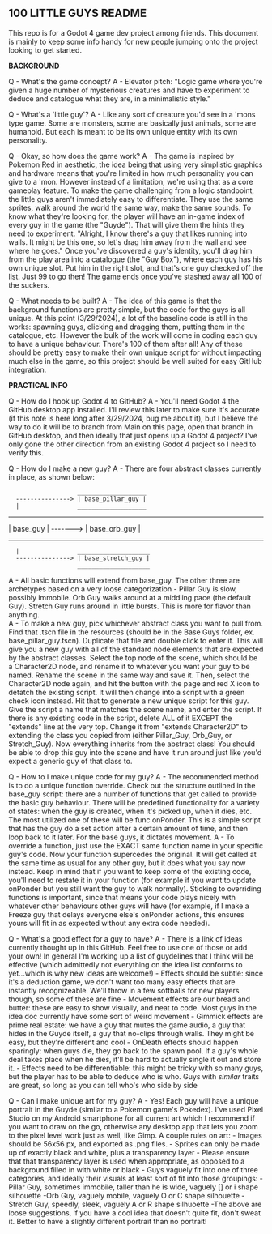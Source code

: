 100 LITTLE GUYS README
----------------------

This repo is for a Godot 4 game dev project among friends.  This document is mainly to keep some info handy for new people jumping onto the project looking to get started.

**BACKGROUND**

Q - What's the game concept?
A - Elevator pitch: "Logic game where you're given a huge number of mysterious creatures and have to experiment to deduce and catalogue what they are, in a minimalistic style."

Q - What's a 'little guy'?
A - Like any sort of creature you'd see in a 'mons type game.  Some are monsters, some are basically just animals, some are humanoid.  But each is meant to be its own unique entity with its own personality.

Q - Okay, so how does the game work?
A - The game is inspired by Pokemon Red in aesthetic, the idea being that using very simplistic graphics and hardware means that you're limited in how much personality you can give to a 'mon.  However instead of a limitation, we're using that as a core gameplay feature.  To make the game challenging from a logic standpoint, the little guys aren't immediately easy to differentiate.  They use the same sprites, walk around the world the same way, make the same sounds.  To know what they're looking for, the player will have an in-game index of every guy in the game (the "Guyde").  That will give them the hints they need to experiment.  "Alright, I know there's a guy that likes running into walls.  It might be this one, so let's drag him away from the wall and see where he goes."  Once you've discovered a guy's identity, you'll drag him from the play area into a catalogue (the "Guy Box"), where each guy has his own unique slot.  Put him in the right slot, and that's one guy checked off the list.  Just 99 to go then!  The game ends once you've stashed away all 100 of the suckers.

Q - What needs to be built?
A - The idea of this game is that the background functions are pretty simple, but the code for the guys is all unique.  At this point (3/29/2024), a lot of the baseline code is still in the works: spawning guys, clicking and dragging them, putting them in the catalogue, etc.  However the bulk of the work will come in coding each guy to have a unique behaviour.  There's 100 of them after all!  Any of these should be pretty easy to make their own unique script for without impacting much else in the game, so this project should be well suited for easy GitHub integration.

**PRACTICAL INFO**

Q - How do I hook up Godot 4 to GitHub?
A - You'll need Godot 4 the GitHub desktop app installed.  I'll review this later to make sure it's accurate (if this note is here long after 3/29/2024, bug me about it), but I believe the way to do it will be to branch from Main on this page, open that branch in GitHub desktop, and then ideally that just opens up a Godot 4 project?  I've only gone the other direction from an existing Godot 4 project so I need to verify this.

Q - How do I make a new guy?
A - There are four abstract classes currently in place, as shown below:

                       ___________________
      ---------------> | base_pillar_guy |
      |                ___________________
____________           ________________
| base_guy |  -------> | base_orb_guy |
____________           ________________
      |                ____________________
      ---------------> | base_stretch_guy |
                       ____________________

A - All basic functions will extend from base_guy.  The other three are archetypes based on a very loose categorization - Pillar Guy is slow, possibly immobile.  Orb Guy walks around at a middling pace (the default Guy).  Stretch Guy runs around in little bursts.  This is more for flavor than anything.  
A - To make a new guy, pick whichever abstract class you want to pull from.  Find that .tscn file in the resources (should be in the Base Guys folder, ex. base_pillar_guy.tscn).  Duplicate that file and double click to enter it.  This will give you a new guy with all of the standard node elements that are expected by the abstract classes.  Select the top node of the scene, which should be a Character2D node, and rename it to whatever you want your guy to be named.  Rename the scene in the same way and save it.  Then, select the Character2D node again, and hit the button with the page and red X icon to detatch the existing script.  It will then change into a script with a green check icon instead.  Hit that to generate a new unique script for this guy.  Give the script a name that matches the scene name, and enter the script.  If there is any existing code in the script, delete ALL of it EXCEPT the "extends" line at the very top.  Change it from "extends Character2D" to extending the class you copied from (either Pillar_Guy, Orb_Guy, or Stretch_Guy).  Now everything inherits from the abstract class!  You should be able to drop this guy into the scene and have it run around just like you'd expect a generic guy of that class to.

Q - How to I make unique code for my guy?
A - The recommended method is to do a unique function override.  Check out the structure outlined in the base_guy script: there are a number of functions that get called to provide the basic guy behaviour.  There will be predefined functionality for a variety of states: when the guy is created, when it's picked up, when it dies, etc.  The most utilized one of these will be func onPonder.  This is a simple script that has the guy do a set action after a certain amount of time, and then loop back to it later.  For the base guys, it dictates movement.
A - To override a function, just use the EXACT same function name in your specific guy's code.  Now your function supercedes the original.  It will get called at the same time as usual for any other guy, but it does what you say now instead.  Keep in mind that if you want to keep some of the existing code, you'll need to restate it in your function (for example if you want to update onPonder but you still want the guy to walk normally).  Sticking to overriding functions is important, since that means your code plays nicely with whatever other behaviours other guys will have (for example, if I make a Freeze guy that delays everyone else's onPonder actions, this ensures yours will fit in as expected without any extra code needed).

Q - What's a good effect for a guy to have?
A - There is a link of ideas currently thought up in this GitHub.  Feel free to use one of those or add your own!  In general I'm working up a list of guydelines that I think will be effective (which admittedly not everything on the idea list conforms to yet...which is why new ideas are welcome!)
     - Effects should be subtle: since it's a deduction game, we don't want too many easy effects that are instantly recognizeable.  We'll throw in a few softballs for new players though, so some of these are fine
     - Movement effects are our bread and butter: these are easy to show visually, and neat to code.  Most guys in the idea doc currently have some sort of weird movement
     - Gimmick effects are prime real estate: we have a guy that mutes the game audio, a guy that hides in the Guyde itself, a guy that no-clips through walls.  They might be easy, but they're different and cool
     - OnDeath effects should happen sparingly: when guys die, they go back to the spawn pool.  If a guy's whole deal takes place when he dies, it'll be hard to actually single it out and store it.
     - Effects need to be differentiable: this might be tricky with so many guys, but the player has to be able to deduce who is who.  Guys with _similar_ traits are great, so long as you can tell who's who side by side

Q - Can I make unique art for my guy?
A - Yes!  Each guy will have a unique portrait in the Guyde (similar to a Pokemon game's Pokedex).  I've used Pixel Studio on my Android smartphone for all current art which I recommend if you want to draw on the go, otherwise any desktop app that lets you zoom to the pixel level work just as well, like Gimp.  A couple rules on art:
     - Images should be 56x56 px, and exported as .png files.
     - Sprites can only be made up of exactly black and white, plus a transparency layer
     - Please ensure that that transparency layer is used when appropriate, as opposed to a background filled in with white or black
     - Guys vaguely fit into one of three categories, and ideally their visuals at least sort of fit into those groupings:
         -Pillar Guy, sometimes immobile, taller than he is wide, vaguely [] or i shape silhouette
         -Orb Guy, vaguely mobile, vaguely O or C shape silhouette
         -Stretch Guy, speedly, sleek, vaguely A or R shape silhuoette
         -The above are loose suggestions, if you have a cool idea that doesn't quite fit, don't sweat it.  Better to have a slightly different portrait than no portrait!
